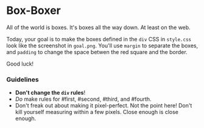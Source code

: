 # Box-Boxer

All of the world is boxes. It's boxes all the way down. At least on the web.

Today, your goal is to make the boxes defined in the `div` CSS in `style.css` look like the screenshot in `goal.png`. You'll use `margin` to separate the boxes, and `padding` to change the space betwen the red square and the border.

Good luck!


### Guidelines

* **Don't change the `div` rules**!
* _Do_ make rules for #first, #second, #third, and #fourth.
* Don't freak out about making it pixel-perfect. Not the point here! Don't kill yourself measuring within a few pixels. Close enough is close enough.

